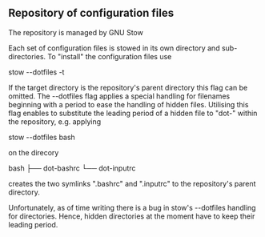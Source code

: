 ## Repository of configuration files

The repository is managed by GNU Stow

Each set of configuration files is stowed in its own directory
and sub-directories. To "install" the configuration files use

  stow --dotfiles <directory name> -t <target directory>

If the target directory is the repository's parent directory
this flag can be omitted.
The --dotfiles flag applies a special handling for filenames
beginning with a period to ease the handling of hidden files.
Utilising this flag enables to substitute the leading period
of a hidden file to "dot-" within the repository, e.g. applying

  stow --dotfiles bash

on the direcory

  bash
  ├── dot-bashrc
  └── dot-inputrc

creates the two symlinks ".bashrc" and ".inputrc" to the
repository's parent directory.

Unfortunately, as of time writing there is a bug in stow's
--dotfiles handling for directories. Hence, hidden directories
at the moment have to keep their leading period.

